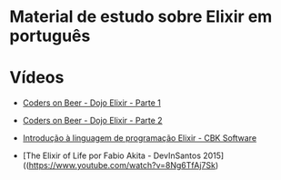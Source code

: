 # Material de estudo sobre Elixir em português

# Vídeos
  * [Coders on Beer - Dojo Elixir - Parte 1](https://www.youtube.com/watch?v=G5I-a8bbNjM)

  * [Coders on Beer - Dojo Elixir - Parte 2](https://www.youtube.com/watch?v=C01lC0CtR2k)

  * [Introdução à linguagem de programação Elixir - CBK Software](https://www.youtube.com/watch?v=7eYA8c8yABU)
  
  * [The Elixir of Life por Fabio Akita - DevInSantos 2015]((https://www.youtube.com/watch?v=8Ng6TfAj7Sk)

